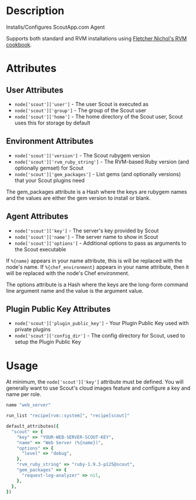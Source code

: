 Description
===========

Installs/Configures ScoutApp.com Agent

Supports both standard and RVM installations using [Fletcher Nichol's RVM cookbook](https://github.com/fnichol/chef-rvm).

Attributes
==========

User Attributes
---------------

* `node['scout']['user']` - The user Scout is executed as
* `node['scout']['group']` - The group of the Scout user
* `node['scout']['home']` - The home directory of the Scout user, Scout uses this for storage by default

Environment Attributes
----------------------

* `node['scout']['version']` - The Scout rubygem version
* `node['scout']['rvm_ruby_string']` - The RVM-based Ruby version (and optionally gemset) for Scout
* `node['scout']['gem_packages']` - List gems (and optionally versions) that your Scout plugins need

The gem_packages attribute is a Hash where the keys are rubygem names
and the values are either the gem version to install or blank.

Agent Attributes
----------------

* `node['scout']['key']` - The server's key provided by Scout
* `node['scout']['name']` - The server name to show in Scout
* `node['scout']['options']` - Additional options to pass as arguments to the Scout executable

If `%{name}` appears in your name attribute, this is will be replaced
with the node's name. If `%{chef_environment}` appears in your name
attribute, then it will be replaced with the node's Chef environment.

The options attribute is a Hash where the keys are the long-form
command line argument name and the value is the argument value.

Plugin Public Key Attributes
----------------------------

* `node['scout']['plugin_public_key']` - Your Plugin Public Key used with private plugins
* `node['scout']['config_dir']` - The config directory for Scout, used to setup the Plugin Public Key

Usage
=====

At minimum, the `node['scout']['key']` attribute must be defined. You
will generally want to use Scout's cloud images feature and configure
a key and name per role.

```ruby
name "web_server"

run_list "recipe[rvm::system]", "recipe[scout]"

default_attributes({
  "scout" => {
    "key" => "YOUR-WEB-SERVER-SCOUT-KEY",
    "name" => "Web Server (%{name})",
    "options" => {
      "level" => "debug",
    },
    "rvm_ruby_string" => "ruby-1.9.3-p125@scout",
    "gem_packages" => {
      "request-log-analyzer" => nil,
    },
  },
})
```
